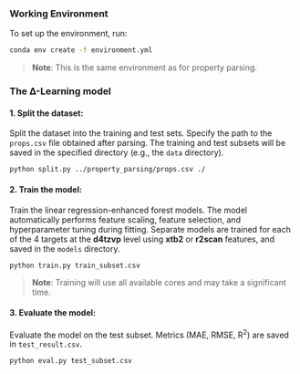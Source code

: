 ### Working Environment
To set up the environment, run:  
```bash
conda env create -f environment.yml
```
> **Note**: This is the same environment as for property parsing.

### The Δ-Learning model

#### 1. Split the dataset:
Split the dataset into the training and test sets.
Specify the path to the `props.csv` file obtained after parsing.
The training and test subsets will be saved in the specified directory (e.g., the `data` directory).
```
python split.py ../property_parsing/props.csv ./
```

#### 2. Train the model:
Train the linear regression-enhanced forest models.
The model automatically performs feature scaling, feature selection, and hyperparameter tuning during fitting.
Separate models are trained for each of the 4 targets at the **d4tzvp** level using **xtb2** or **r2scan** features, and saved in the `models` directory.
```
python train.py train_subset.csv
```
> **Note**: Training will use all available cores and may take a significant time.

#### 3. Evaluate the model:
Evaluate the model on the test subset. Metrics (MAE, RMSE, R<sup>2</sup>) are saved in `test_result.csv`.
```
python eval.py test_subset.csv
```
